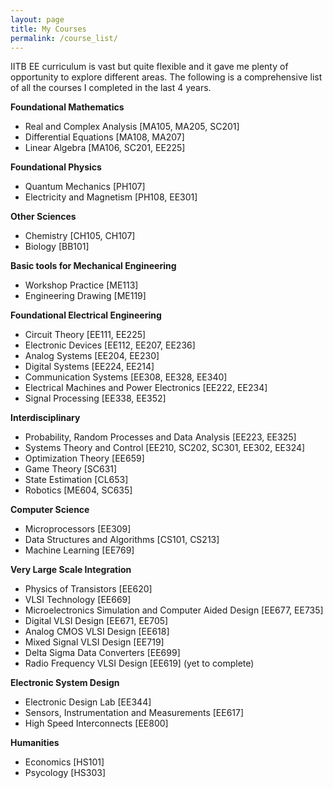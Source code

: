 ```yaml
---
layout: page
title: My Courses
permalink: /course_list/
---
```


IITB EE curriculum is vast but quite flexible and it gave me plenty of opportunity to explore different areas. The following is a comprehensive list of all the courses I completed in the last 4 years.

**Foundational Mathematics**

- Real and Complex Analysis [MA105, MA205, SC201]
- Differential Equations [MA108, MA207]
- Linear Algebra [MA106, SC201, EE225]

**Foundational Physics**

- Quantum Mechanics [PH107]
- Electricity and Magnetism [PH108, EE301]

**Other Sciences**

- Chemistry [CH105, CH107]
- Biology [BB101]

**Basic tools for Mechanical Engineering**

- Workshop Practice [ME113]
- Engineering Drawing [ME119]

**Foundational Electrical Engineering**

- Circuit Theory [EE111, EE225]
- Electronic Devices [EE112, EE207, EE236]
- Analog Systems [EE204, EE230]
- Digital Systems [EE224, EE214]
- Communication Systems [EE308, EE328, EE340]
- Electrical Machines and Power Electronics [EE222, EE234]
- Signal Processing [EE338, EE352]

**Interdisciplinary**

- Probability, Random Processes and Data Analysis [EE223, EE325]
- Systems Theory and Control [EE210, SC202, SC301, EE302, EE324]
- Optimization Theory [EE659]
- Game Theory [SC631]
- State Estimation [CL653]
- Robotics [ME604, SC635]

**Computer Science**

- Microprocessors [EE309]
- Data Structures and Algorithms [CS101, CS213]
- Machine Learning [EE769]

**Very Large Scale Integration**

- Physics of Transistors [EE620]
- VLSI Technology [EE669]
- Microelectronics Simulation and Computer Aided Design [EE677, EE735]
- Digital VLSI Design [EE671, EE705]
- Analog CMOS VLSI Design [EE618]
- Mixed Signal VLSI Design [EE719]
- Delta Sigma Data Converters [EE699]
- Radio Frequency VLSI Design [EE619] (yet to complete)

**Electronic System Design**

- Electronic Design Lab [EE344]
- Sensors, Instrumentation and Measurements [EE617]
- High Speed Interconnects [EE800]

**Humanities**

- Economics [HS101]
- Psycology [HS303]